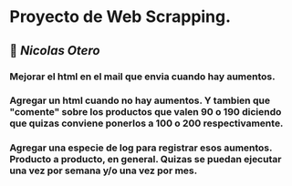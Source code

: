 # Proyecto de Web Scrapping.

## :nose: *Nicolas Otero*

### Mejorar el html en el mail que envia cuando hay aumentos.
### Agregar un html cuando no hay aumentos. Y tambien que "comente" sobre los productos que valen 90 o 190 diciendo que quizas conviene ponerlos a 100 o 200 respectivamente.
### Agregar una especie de log para registrar esos aumentos. Producto a producto, en general. Quizas se puedan ejecutar una vez por semana y/o una vez por mes.
